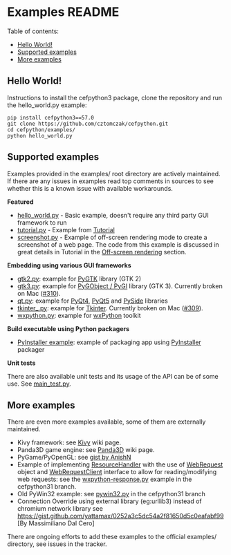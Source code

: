 # Examples README

Table of contents:
* [Hello World!](#hello-world)
* [Supported examples](#supported-examples)
* [More examples](#more-examples)

## Hello World!

Instructions to install the cefpython3 package, clone the repository
and run the hello_world.py example:

```
pip install cefpython3==57.0
git clone https://github.com/cztomczak/cefpython.git
cd cefpython/examples/
python hello_world.py
```


## Supported examples

Examples provided in the examples/ root directory are actively
maintained. If there are any issues in examples read top comments
in sources to see whether this is a known issue with available
workarounds.


**Featured**

- [hello_world.py](hello_world.py) - Basic example, doesn't require any
  third party GUI framework to run
- [tutorial.py](tutorial.py) - Example from [Tutorial](../docs/Tutorial.md)
- [screenshot.py](screenshot.py) - Example of off-screen rendering mode
  to create a screenshot of a web page. The code from this example is
  discussed in great details in Tutorial in the [Off-screen rendering](../docs/Tutorial.md#off-screen-rendering)
  section.


**Embedding using various GUI frameworks**

- [gtk2.py](gtk2.py): example for [PyGTK](http://www.pygtk.org/)
  library (GTK 2)
- [gtk3.py](gtk3.py): example for [PyGObject / PyGI](https://wiki.gnome.org/Projects/PyGObject)
  library (GTK 3). Currently broken on Mac ([#310](../../../issues/310)).
- [qt.py](qt.py): example for [PyQt4](https://wiki.python.org/moin/PyQt4),
  [PyQt5](https://pypi.python.org/pypi/PyQt5)
  and [PySide](https://wiki.qt.io/PySide) libraries
- [tkinter_.py](tkinter_.py): example for [Tkinter](https://wiki.python.org/moin/TkInter).
  Currently broken on Mac ([#309](../../../issues/309)).
- [wxpython.py](wxpython.py): example for [wxPython](https://wxpython.org/)
  toolkit


**Build executable using Python packagers**

- [PyInstaller example](pyinstaller/README-pyinstaller.md):
  example of packaging app using [PyInstaller](http://www.pyinstaller.org/)
  packager


**Unit tests**

There are also available unit tests and its usage of the API can
be of some use. See [main_test.py](../unittests/main_test.py).


## More examples

There are even more examples available, some of them are externally
maintained.

- Kivy framework:
  see [Kivy](https://github.com/cztomczak/cefpython/wiki/Kivy) wiki page.
- Panda3D game engine:
  see [Panda3D](https://github.com/cztomczak/cefpython/wiki/Panda3D) wiki page.
- PyGame/PyOpenGL:
  see [gist by AnishN](https://gist.github.com/AnishN/aa3bb27fc9d69319955ed9a8973cd40f)
- Example of implementing [ResourceHandler](../api/ResourceHandler.md)
  with the use of [WebRequest](../api/WebRequest.md) object and
  [WebRequestClient](../api/WebRequestClient.md) interface to allow
  for reading/modifying web requests: see the [wxpython-response.py](https://github.com/cztomczak/cefpython/blob/cefpython31/cefpython/cef3/linux/binaries_64bit/wxpython-response.py)
  example in the cefpython31 branch.
- Old PyWin32 example:
  see [pywin32.py](https://github.com/cztomczak/cefpython/blob/cefpython31/cefpython/cef3/windows/binaries_32bit/pywin32.py)
  in the cefpython31 branch
- Connection Override using external library (eg:urllib3) instead of chromium network library
see https://gist.github.com/yattamax/0252a3c5dc54a2f81650d5c0eafabf99 
[By Massimiliano Dal Cero]

There are ongoing efforts to add these examples to the official examples/
directory, see issues in the tracker.
